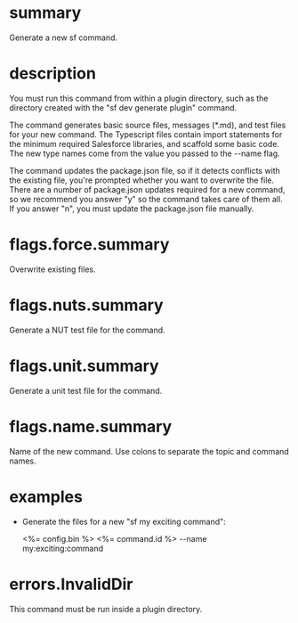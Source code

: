 # summary

Generate a new sf command.

# description

You must run this command from within a plugin directory, such as the directory created with the "sf dev generate plugin" command.

The command generates basic source files, messages (\*.md), and test files for your new command.  The Typescript files contain import statements for the minimum required Salesforce libraries, and scaffold some basic code. The new type names come from the value you passed to the --name flag.

The command updates the package.json file, so if it detects conflicts with the existing file, you're prompted whether you want to overwrite the file. There are a number of package.json updates required for a new command, so we recommend you answer "y" so the command takes care of them all. If you answer "n", you must update the package.json file manually.

# flags.force.summary

Overwrite existing files.

# flags.nuts.summary

Generate a NUT test file for the command.

# flags.unit.summary

Generate a unit test file for the command.

# flags.name.summary

Name of the new command. Use colons to separate the topic and command names.

# examples

- Generate the files for a new "sf my exciting command":

  <%= config.bin %> <%= command.id %> --name my:exciting:command

# errors.InvalidDir

This command must be run inside a plugin directory.
